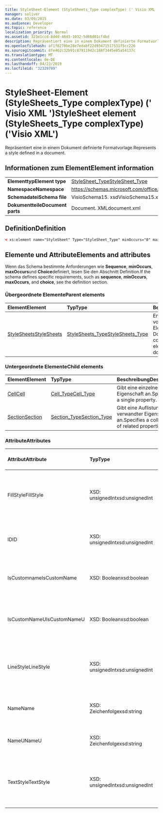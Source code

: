 ```yaml
---
title: StyleSheet-Element (StyleSheets_Type complexType) (' Visio XML ')
manager: soliver
ms.date: 03/09/2015
ms.audience: Developer
ms.topic: reference
localization_priority: Normal
ms.assetid: 323e1ccd-8ddd-46d3-1032-5d68d01cf4bd
description: Repräsentiert eine in einem Dokument definierte Formatvorlage.
ms.openlocfilehash: af1f8270be28e7edabf22d93471517531f5cc226
ms.sourcegitcommit: 8fe462c32b91c87911942c188f3445e85a54137c
ms.translationtype: MT
ms.contentlocale: de-DE
ms.lasthandoff: 04/23/2019
ms.locfileid: "32329799"
---
```

# <a name="stylesheet-element-stylesheetstype-complextype-visio-xml"></a><span data-ttu-id="d9d5b-103">StyleSheet-Element (StyleSheets_Type complexType) (' Visio XML ')</span><span class="sxs-lookup"><span data-stu-id="d9d5b-103">StyleSheet element (StyleSheets_Type complexType) ('Visio XML')</span></span>

<span data-ttu-id="d9d5b-104">Repräsentiert eine in einem Dokument definierte Formatvorlage.</span><span class="sxs-lookup"><span data-stu-id="d9d5b-104">Represents a style defined in a document.</span></span>
  
## <a name="element-information"></a><span data-ttu-id="d9d5b-105">Informationen zum Element</span><span class="sxs-lookup"><span data-stu-id="d9d5b-105">Element information</span></span>

|||
|:-----|:-----|
|<span data-ttu-id="d9d5b-106">**Elementtyp**</span><span class="sxs-lookup"><span data-stu-id="d9d5b-106">**Element type**</span></span> <br/> |[<span data-ttu-id="d9d5b-107">StyleSheet_Type</span><span class="sxs-lookup"><span data-stu-id="d9d5b-107">StyleSheet_Type</span></span>](stylesheet_type-complextypevisio-xml.md) <br/> |
|<span data-ttu-id="d9d5b-108">**Namespace**</span><span class="sxs-lookup"><span data-stu-id="d9d5b-108">**Namespace**</span></span> <br/> |https://schemas.microsoft.com/office/visio/2012/main  <br/> |
|<span data-ttu-id="d9d5b-109">**Schemadatei**</span><span class="sxs-lookup"><span data-stu-id="d9d5b-109">**Schema file**</span></span> <br/> |<span data-ttu-id="d9d5b-110">VisioSchema15. xsd</span><span class="sxs-lookup"><span data-stu-id="d9d5b-110">VisioSchema15.xsd</span></span>  <br/> |
|<span data-ttu-id="d9d5b-111">**Dokumentteile**</span><span class="sxs-lookup"><span data-stu-id="d9d5b-111">**Document parts**</span></span> <br/> |<span data-ttu-id="d9d5b-112">Document. XML</span><span class="sxs-lookup"><span data-stu-id="d9d5b-112">document.xml</span></span>  <br/> |
   
## <a name="definition"></a><span data-ttu-id="d9d5b-113">Definition</span><span class="sxs-lookup"><span data-stu-id="d9d5b-113">Definition</span></span>

```XML
< xs:element name="StyleSheet" Type="StyleSheet_Type" minOccurs="0" maxOccurs="unbounded" ></xs:element >
```

## <a name="elements-and-attributes"></a><span data-ttu-id="d9d5b-114">Elemente und Attribute</span><span class="sxs-lookup"><span data-stu-id="d9d5b-114">Elements and attributes</span></span>

<span data-ttu-id="d9d5b-115">Wenn das Schema bestimmte Anforderungen wie **Sequence**, **minOccurs**, **maxOccurs**und **Choice**definiert, lesen Sie den Abschnitt Definition.</span><span class="sxs-lookup"><span data-stu-id="d9d5b-115">If the schema defines specific requirements, such as **sequence**, **minOccurs**, **maxOccurs**, and **choice**, see the definition section.</span></span> 
  
### <a name="parent-elements"></a><span data-ttu-id="d9d5b-116">Übergeordnete Elemente</span><span class="sxs-lookup"><span data-stu-id="d9d5b-116">Parent elements</span></span>

|<span data-ttu-id="d9d5b-117">**Element**</span><span class="sxs-lookup"><span data-stu-id="d9d5b-117">**Element**</span></span>|<span data-ttu-id="d9d5b-118">**Typ**</span><span class="sxs-lookup"><span data-stu-id="d9d5b-118">**Type**</span></span>|<span data-ttu-id="d9d5b-119">**Beschreibung**</span><span class="sxs-lookup"><span data-stu-id="d9d5b-119">**Description**</span></span>|
|:-----|:-----|:-----|
|[<span data-ttu-id="d9d5b-120">StyleSheets</span><span class="sxs-lookup"><span data-stu-id="d9d5b-120">StyleSheets</span></span>](stylesheets-element-visiodocument_type-complextypevisio-xml.md) <br/> |[<span data-ttu-id="d9d5b-121">StyleSheets_Type</span><span class="sxs-lookup"><span data-stu-id="d9d5b-121">StyleSheets_Type</span></span>](stylesheets_type-complextypevisio-xml.md) <br/> |<span data-ttu-id="d9d5b-122">Enthält eine Auflistung von **Stylesheet** -Elementen für das Dokument.</span><span class="sxs-lookup"><span data-stu-id="d9d5b-122">Contains a collection of **StyleSheet** elements for the document.</span></span>  <br/> |
   
### <a name="child-elements"></a><span data-ttu-id="d9d5b-123">Untergeordnete Elemente</span><span class="sxs-lookup"><span data-stu-id="d9d5b-123">Child elements</span></span>

|<span data-ttu-id="d9d5b-124">**Element**</span><span class="sxs-lookup"><span data-stu-id="d9d5b-124">**Element**</span></span>|<span data-ttu-id="d9d5b-125">**Typ**</span><span class="sxs-lookup"><span data-stu-id="d9d5b-125">**Type**</span></span>|<span data-ttu-id="d9d5b-126">**Beschreibung**</span><span class="sxs-lookup"><span data-stu-id="d9d5b-126">**Description**</span></span>|
|:-----|:-----|:-----|
|[<span data-ttu-id="d9d5b-127">Cell</span><span class="sxs-lookup"><span data-stu-id="d9d5b-127">Cell</span></span>](cell-elementvisio-xml.md) <br/> |[<span data-ttu-id="d9d5b-128">Cell_Type</span><span class="sxs-lookup"><span data-stu-id="d9d5b-128">Cell_Type</span></span>](cell_type-complextypevisio-xml.md) <br/> |<span data-ttu-id="d9d5b-129">Gibt eine einzelne Eigenschaft an.</span><span class="sxs-lookup"><span data-stu-id="d9d5b-129">Specifies a single property.</span></span>  <br/> |
|[<span data-ttu-id="d9d5b-130">Section</span><span class="sxs-lookup"><span data-stu-id="d9d5b-130">Section</span></span>](section-element-sheet_type-complextypevisio-xml.md) <br/> |[<span data-ttu-id="d9d5b-131">Section_Type</span><span class="sxs-lookup"><span data-stu-id="d9d5b-131">Section_Type</span></span>](section_type-complextypevisio-xml.md) <br/> |<span data-ttu-id="d9d5b-132">Gibt eine Auflistung verwandter Eigenschaften an.</span><span class="sxs-lookup"><span data-stu-id="d9d5b-132">Specifies a collection of related properties.</span></span>  <br/> |
   
### <a name="attributes"></a><span data-ttu-id="d9d5b-133">Attribute</span><span class="sxs-lookup"><span data-stu-id="d9d5b-133">Attributes</span></span>

|<span data-ttu-id="d9d5b-134">**Attribut**</span><span class="sxs-lookup"><span data-stu-id="d9d5b-134">**Attribute**</span></span>|<span data-ttu-id="d9d5b-135">**Typ**</span><span class="sxs-lookup"><span data-stu-id="d9d5b-135">**Type**</span></span>|<span data-ttu-id="d9d5b-136">**Erforderlich**</span><span class="sxs-lookup"><span data-stu-id="d9d5b-136">**Required**</span></span>|<span data-ttu-id="d9d5b-137">**Beschreibung**</span><span class="sxs-lookup"><span data-stu-id="d9d5b-137">**Description**</span></span>|<span data-ttu-id="d9d5b-138">**Mögliche Werte**</span><span class="sxs-lookup"><span data-stu-id="d9d5b-138">**Possible values**</span></span>|
|:-----|:-----|:-----|:-----|:-----|
|<span data-ttu-id="d9d5b-139">FillStyle</span><span class="sxs-lookup"><span data-stu-id="d9d5b-139">FillStyle</span></span>  <br/> |<span data-ttu-id="d9d5b-140">XSD: unsignedInt</span><span class="sxs-lookup"><span data-stu-id="d9d5b-140">xsd:unsignedInt</span></span>  <br/> |<span data-ttu-id="d9d5b-141">Optional</span><span class="sxs-lookup"><span data-stu-id="d9d5b-141">optional</span></span>  <br/> |<span data-ttu-id="d9d5b-142">Die ID des StyleSheet-Elements, von dem diese Formatvorlage die Füllformatierung erbt.</span><span class="sxs-lookup"><span data-stu-id="d9d5b-142">The ID of the StyleSheet element from which this style inherits fill formatting.</span></span>  <br/> |<span data-ttu-id="d9d5b-143">Werte des XSD: unsignedInt-Typs.</span><span class="sxs-lookup"><span data-stu-id="d9d5b-143">Values of the xsd:unsignedInt type.</span></span>  <br/> |
|<span data-ttu-id="d9d5b-144">ID</span><span class="sxs-lookup"><span data-stu-id="d9d5b-144">ID</span></span>  <br/> |<span data-ttu-id="d9d5b-145">XSD: unsignedInt</span><span class="sxs-lookup"><span data-stu-id="d9d5b-145">xsd:unsignedInt</span></span>  <br/> |<span data-ttu-id="d9d5b-146">erforderlich</span><span class="sxs-lookup"><span data-stu-id="d9d5b-146">required</span></span>  <br/> |<span data-ttu-id="d9d5b-147">Die eindeutige ID des Elements innerhalb des übergeordneten Elements.</span><span class="sxs-lookup"><span data-stu-id="d9d5b-147">The unique ID of the element within its parent element.</span></span>  <br/> |<span data-ttu-id="d9d5b-148">Werte des XSD: unsignedInt-Typs.</span><span class="sxs-lookup"><span data-stu-id="d9d5b-148">Values of the xsd:unsignedInt type.</span></span>  <br/> |
|<span data-ttu-id="d9d5b-149">IsCustomname</span><span class="sxs-lookup"><span data-stu-id="d9d5b-149">IsCustomName</span></span>  <br/> |<span data-ttu-id="d9d5b-150">XSD: Boolean</span><span class="sxs-lookup"><span data-stu-id="d9d5b-150">xsd:boolean</span></span>  <br/> |<span data-ttu-id="d9d5b-151">Optional</span><span class="sxs-lookup"><span data-stu-id="d9d5b-151">optional</span></span>  <br/> |<span data-ttu-id="d9d5b-152">Gibt an, ob der Name vom Benutzer angepasst wurde.</span><span class="sxs-lookup"><span data-stu-id="d9d5b-152">Indicates whether the name has been customized by the user.</span></span>  <br/> |<span data-ttu-id="d9d5b-153">Werte des XSD: Boolean-Typs.</span><span class="sxs-lookup"><span data-stu-id="d9d5b-153">Values of the xsd:boolean type.</span></span>  <br/> |
|<span data-ttu-id="d9d5b-154">IsCustomNameU</span><span class="sxs-lookup"><span data-stu-id="d9d5b-154">IsCustomNameU</span></span>  <br/> |<span data-ttu-id="d9d5b-155">XSD: Boolean</span><span class="sxs-lookup"><span data-stu-id="d9d5b-155">xsd:boolean</span></span>  <br/> |<span data-ttu-id="d9d5b-156">Optional</span><span class="sxs-lookup"><span data-stu-id="d9d5b-156">optional</span></span>  <br/> |<span data-ttu-id="d9d5b-157">Gibt an, ob der universelle Name vom Benutzer angepasst wurde.</span><span class="sxs-lookup"><span data-stu-id="d9d5b-157">Indicates whether the universal name has been customized by the user.</span></span>  <br/> |<span data-ttu-id="d9d5b-158">Werte des XSD: Boolean-Typs.</span><span class="sxs-lookup"><span data-stu-id="d9d5b-158">Values of the xsd:boolean type.</span></span>  <br/> |
|<span data-ttu-id="d9d5b-159">LineStyle</span><span class="sxs-lookup"><span data-stu-id="d9d5b-159">LineStyle</span></span>  <br/> |<span data-ttu-id="d9d5b-160">XSD: unsignedInt</span><span class="sxs-lookup"><span data-stu-id="d9d5b-160">xsd:unsignedInt</span></span>  <br/> |<span data-ttu-id="d9d5b-161">Optional</span><span class="sxs-lookup"><span data-stu-id="d9d5b-161">optional</span></span>  <br/> |<span data-ttu-id="d9d5b-162">Die ID des StyleSheet-Elements, von dem diese Formatvorlage die Linienformatierung erbt.</span><span class="sxs-lookup"><span data-stu-id="d9d5b-162">The ID of the StyleSheet element from which this style inherits line formatting.</span></span>  <br/> |<span data-ttu-id="d9d5b-163">Werte des XSD: unsignedInt-Typs.</span><span class="sxs-lookup"><span data-stu-id="d9d5b-163">Values of the xsd:unsignedInt type.</span></span>  <br/> |
|<span data-ttu-id="d9d5b-164">Name</span><span class="sxs-lookup"><span data-stu-id="d9d5b-164">Name</span></span>  <br/> |<span data-ttu-id="d9d5b-165">XSD: Zeichenfolge</span><span class="sxs-lookup"><span data-stu-id="d9d5b-165">xsd:string</span></span>  <br/> |<span data-ttu-id="d9d5b-166">Optional</span><span class="sxs-lookup"><span data-stu-id="d9d5b-166">optional</span></span>  <br/> |<span data-ttu-id="d9d5b-167">Der Name des Elements.</span><span class="sxs-lookup"><span data-stu-id="d9d5b-167">The name of the element.</span></span>  <br/> |<span data-ttu-id="d9d5b-168">Werte des XSD: String-Typs.</span><span class="sxs-lookup"><span data-stu-id="d9d5b-168">Values of the xsd:string type.</span></span>  <br/> |
|<span data-ttu-id="d9d5b-169">NameU</span><span class="sxs-lookup"><span data-stu-id="d9d5b-169">NameU</span></span>  <br/> |<span data-ttu-id="d9d5b-170">XSD: Zeichenfolge</span><span class="sxs-lookup"><span data-stu-id="d9d5b-170">xsd:string</span></span>  <br/> |<span data-ttu-id="d9d5b-171">Optional</span><span class="sxs-lookup"><span data-stu-id="d9d5b-171">optional</span></span>  <br/> |<span data-ttu-id="d9d5b-172">Der universelle Name des Elements.</span><span class="sxs-lookup"><span data-stu-id="d9d5b-172">The universal name of the element.</span></span>  <br/> |<span data-ttu-id="d9d5b-173">Werte des XSD: String-Typs.</span><span class="sxs-lookup"><span data-stu-id="d9d5b-173">Values of the xsd:string type.</span></span>  <br/> |
|<span data-ttu-id="d9d5b-174">TextStyle</span><span class="sxs-lookup"><span data-stu-id="d9d5b-174">TextStyle</span></span>  <br/> |<span data-ttu-id="d9d5b-175">XSD: unsignedInt</span><span class="sxs-lookup"><span data-stu-id="d9d5b-175">xsd:unsignedInt</span></span>  <br/> |<span data-ttu-id="d9d5b-176">Optional</span><span class="sxs-lookup"><span data-stu-id="d9d5b-176">optional</span></span>  <br/> |<span data-ttu-id="d9d5b-177">Die ID des StyleSheet-Elements, von dem diese Formatvorlage die Textformatierung erbt.</span><span class="sxs-lookup"><span data-stu-id="d9d5b-177">The ID of the StyleSheet element from which this style inherits text formatting.</span></span>  <br/> |<span data-ttu-id="d9d5b-178">Werte des XSD: unsignedInt-Typs.</span><span class="sxs-lookup"><span data-stu-id="d9d5b-178">Values of the xsd:unsignedInt type.</span></span>  <br/> |
   

